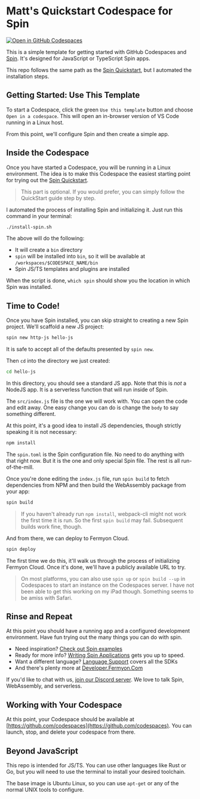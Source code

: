 # Matt's Quickstart Codespace for Spin

[![Open in GitHub Codespaces](https://github.com/codespaces/badge.svg)](https://codespaces.new/technosophos/spin-quickstart)

This is a simple template for getting started with GitHub Codespaces and [Spin](https://developer.fermyon.com/spin). It's designed for JavaScript or TypeScript Spin apps.

This repo follows the same path as the [Spin Quickstart](https://developer.fermyon.com/spin/quickstart), but I automated the installation steps.

## Getting Started: Use This Template

To start a Codespace, click the green `Use this template` button and choose `Open in a codespace`. This will open an in-browser version of VS Code running in a Linux host.

From this point, we'll configure Spin and then create a simple app.

## Inside the Codespace

Once you have started a Codespace, you will be running in a Linux environment. The idea is to make this Codespace the easiest starting point for trying out the [Spin Quickstart](https://developer.fermyon.com/spin/quickstart).

> This part is optional. If you would prefer, you can simply follow the QuickStart guide step by step.

I automated the process of installing Spin and initializing it. Just run this command in your terminal:

```bash
./install-spin.sh
```

The above will do the following:
* It will create a `bin` directory
* `spin` will be installed into `bin`, so it will be available at `/workspaces/$CODESPACE_NAME/bin`
* Spin JS/TS templates and plugins are installed

When the script is done, `which spin` should show you the location in which Spin was installed.

## Time to Code!

Once you have Spin installed, you can skip straight to creating a new Spin project. We'll scaffold a new JS project:

```bash
spin new http-js hello-js
```

It is safe to accept all of the defaults presented by `spin new`.

Then `cd` into the directory we just created:

```bash
cd hello-js
```

In this directory, you should see a standard JS app. Note that this is _not_ a NodeJS app. It is a serverless function that will run inside of Spin.

The `src/index.js` file is the one we will work with. You can open the code and edit away. One easy change you can do is change the `body` to say something different.

At this point, it's a good idea to install JS dependencies, though strictly speaking it is not necessary:

```bash
npm install
```

The `spin.toml` is the Spin configuration file. No need to do anything with that right now. But it is the one and only special Spin file. The rest is all run-of-the-mill.

Once you're done editing the `index.js` file, run `spin build` to fetch dependencies from NPM and then build the WebAssembly package from your app:

```bash
spin build
```

> If you haven't already run `npm install`, webpack-cli might not work the first time it is run. So the first `spin build` may fail. Subsequent builds work fine, though.

And from there, we can deploy to Fermyon Cloud.

```bash
spin deploy
```

The first time we do this, it'll walk us through the process of initializing Fermyon Cloud. Once it's done, we'll have a publicly available URL to try.

> On most platforms, you can also use `spin up` or `spin build --up` in Codespaces to start an instance on the Codespaces server. I have not been able to get this working on my iPad though. Something seems to be amiss with Safari.

## Rinse and Repeat

At this point you should have a running app and a configured development environment. Have fun trying out the many things you can do with spin.

- Need inspiration? [Check out Spin examples](https://developer.fermyon.com/spin/see-what-people-have-built-with-spin)
- Ready for more info? [Writing Spin Applications](https://developer.fermyon.com/spin/writing-apps) gets you up to speed.
- Want a different language? [Language Support](https://developer.fermyon.com/spin/language-support-overview) covers all the SDKs
- And there's plenty more at [Developer.Fermyon.Com](https://developer.fermyon.com)

If you'd like to chat with us, [join our Discord server](https://discord.gg/AAFNfS7NGf). We love to talk Spin, WebAssembly, and serverless.

## Working with Your Codespace

At this point, your  Codespace should be available at [https://github.com/codespaces](https://github.com/codespaces). You can launch, stop, and delete your codespace from there.

## Beyond JavaScript

This repo is intended for JS/TS. You can use other languages like Rust or Go, but you will need to use the terminal to install your desired toolchain.

The base image is Ubuntu Linux, so you can use `apt-get` or any of the normal UNIX tools to configure.
